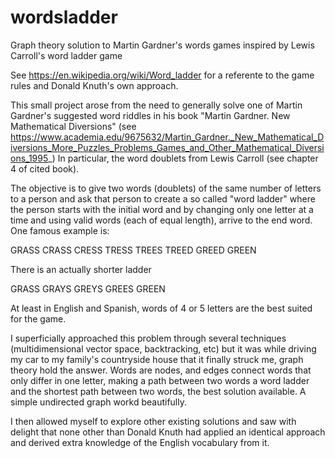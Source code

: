 # wordsladder
Graph theory solution to Martin Gardner's words games inspired by Lewis Carroll's word ladder game

See https://en.wikipedia.org/wiki/Word_ladder for a referente to the game rules and Donald Knuth's own approach.

This small project arose from the need to generally solve one of Martin Gardner's suggested word riddles in his book "Martin Gardner. New Mathematical Diversions" (see https://www.academia.edu/9675632/Martin_Gardner._New_Mathematical_Diversions_More_Puzzles_Problems_Games_and_Other_Mathematical_Diversions_1995_) In particular, the word doublets from Lewis Carroll (see chapter 4 of cited book).

The objective is to give two words (doublets) of the same number of letters to a person and ask that person to create a so called "word ladder" where the person starts with the initial word and by changing only one letter at a time and using valid words (each of equal length), arrive to the end word. One famous example is:

GRASS
CRASS
CRESS
TRESS
TREES
TREED
GREED
GREEN

There is an actually shorter ladder

GRASS
GRAYS
GREYS
GREES
GREEN

At least in English and Spanish, words of 4 or 5 letters are the best suited for the game.

I superficially approached this problem through several techniques (multidimensional vector space, backtracking, etc) but it was while driving my car to my family's countryside house that it finally struck me, graph theory hold the answer. Words are nodes, and edges connect words that only differ in one letter, making a path between two words a word ladder and the shortest path between two words, the best solution available. A simple undirected graph workd beautifully.

I then allowed myself to explore other existing solutions and saw with delight that none other than Donald Knuth had applied an identical approach and derived extra knowledge of the English vocabulary from it.

